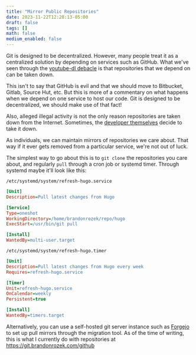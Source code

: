 ```yaml
---
title: "Mirror Public Repositories"
date: 2023-11-22T12:28:13-05:00
draft: false
tags: []
math: false
medium_enabled: false
---
```


Git is designed to be decentralized. However, many people treat it as a centralized solution by depending on services such as GitHub. What we've seen through the [youtube-dl debacle](https://www.zdnet.com/article/riaa-blitz-takes-down-18-github-projects-used-for-downloading-youtube-videos/) is that repositories that we depend on can be taken down.

This isn't to say that GitHub is evil and that we should move to Bitbucket, Gitlab, Source Hut, etc. But this is more of a commentary on what happens when we depend on one service to host our code. Git is designed to be decentralized, we should make use of that fact!

Also, alleged illegal activity is not the only reason repositories are taken down from the Internet. Sometimes, the [developer themselves](https://www.theregister.co.uk/2016/03/23/npm_left_pad_chaos/) decide to take it down.

As individuals, we can maintain mirrors of repositories we care about. That way if it ever gets removed from a particular service, we're not out of luck.

The simplest way to go about this is to `git clone` the repositories you care about, and regularly `pull` through a cron job or systemd timer. Through systemd maybe it'll look like this:

`/etc/systemd/system/refresh-hugo.service`

```ini
[Unit]
Description=Pull latest changes from Hugo

[Service]
Type=oneshot
WorkingDirectory=/home/brandonrozek/repo/hugo
ExecStart=/usr/bin/git pull

[Install]
WantedBy=multi-user.target
```

`/etc/systemd/system/refresh-hugo.timer`

```ini
[Unit]
Description=Pull latest changes from Hugo every week
Requires=refresh-hugo.service

[Timer]
Unit=refresh-hugo.service
OnCalendar=weekly
Persistent=true

[Install]
WantedBy=timers.target
```

Alternatively, you can use a self-hosted git server instance such as [Forgejo](https://forgejo.org/) to set up pull mirrors through the migration tool. As of the time of writing, this is what I currently do with repositories at https://git.brandonrozek.com/github

